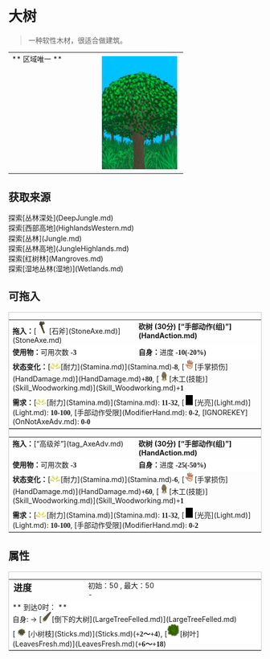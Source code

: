 # 大树  
> 一种软性木材，很适合做建筑。  
  
<style>
        .table0262 th,td{
            text-align:left;
            vertical-align:top;
        }
        </style><table class="table table-bordered table0262" data-toggle="table"  data-show-header="false"><thead style="display:none"><tr ><th  style="width:50%;"  >title</th><th  style="width:50%;"  ></th></tr></thead><tr ><td  style="width:50%;"  >** 区域唯一 **</td><td  style="width:50%;"  ><div style="float:right; margin:5px"><div class="gamecard" style="width:150px; height:225px;"><a href="LargeTree.md" style="color:black"><img decoding="async" src="../wiki/Sprite/CottonwoodTree.png" class="cardimage" style="max-width:150px;max-height:225px;"><span style="font-size: 25px;">大树</span></a></div></div></td></tr></tbody></table>  
  
## 获取来源  
<div style="display:inline-block"><div class="gamedatalist" style="text-align:left;min-width:200px;min-height:0px;"><div style="display:inline-block"><div style="display:inline-block;vertical-align:middle;">探索</div><div style="display:inline-block;vertical-align:middle;">[丛林深处](DeepJungle.md)</div></div></div><div class="gamedatalist" style="text-align:left;min-width:200px;min-height:0px;"><div style="display:inline-block"><div style="display:inline-block;vertical-align:middle;">探索</div><div style="display:inline-block;vertical-align:middle;">[西部高地](HighlandsWestern.md)</div></div></div><div class="gamedatalist" style="text-align:left;min-width:200px;min-height:0px;"><div style="display:inline-block"><div style="display:inline-block;vertical-align:middle;">探索</div><div style="display:inline-block;vertical-align:middle;">[丛林](Jungle.md)</div></div></div><div class="gamedatalist" style="text-align:left;min-width:200px;min-height:0px;"><div style="display:inline-block"><div style="display:inline-block;vertical-align:middle;">探索</div><div style="display:inline-block;vertical-align:middle;">[丛林高地](JungleHighlands.md)</div></div></div><div class="gamedatalist" style="text-align:left;min-width:200px;min-height:0px;"><div style="display:inline-block"><div style="display:inline-block;vertical-align:middle;">探索</div><div style="display:inline-block;vertical-align:middle;">[红树林](Mangroves.md)</div></div></div><div class="gamedatalist" style="text-align:left;min-width:200px;min-height:0px;"><div style="display:inline-block"><div style="display:inline-block;vertical-align:middle;">探索</div><div style="display:inline-block;vertical-align:middle;">[湿地丛林(湿地)](Wetlands.md)</div></div></div></div>  
  
## 可拖入  
<div  style="border:1px solid #CCC;"><table style="margin-bottom:0px;"><tr><td style="width:40%;text-align:left; background-color:#FEFEFE"><b>拖入：</b>[<div style="width:25px;display:inline-block;text-align:center"><img decoding="async" src="../wiki/Sprite/StoneAxe.png" href="a.md" style="max-width:25px;max-height:25px;"></div>[石斧](StoneAxe.md)](StoneAxe.md)</td><td style="width:40%;font-size:1em;font-weight:bold;background-color:#FEFEFE">砍树 (<font data-toggle="tooltip" data-placement="top" title="2TP">30分</font>) [“手部动作(组)”](HandAction.md)</td></tr><tr style="background-color:#FFFFFF"><td style=""><b>使用物：</b>可用次数  <span style="font-family:ui-monospace"><b>-3</b></span></td><td style=""><b>自身：</b>进度  <span style="font-family:ui-monospace"><b>-10(-20%)</b></span></td></tr><tr><td colspan="2"><b>状态变化：</b>[<div style="width:20px;display:inline-block;text-align:center"><img decoding="async" src="../wiki/Sprite/Tired.png" href="a.md" style="max-width:20px;max-height:20px;"></div>[耐力](Stamina.md)](Stamina.md)<span style="font-family:ui-monospace"><b>-8</b></span>, [<div style="width:20px;display:inline-block;text-align:center"><img decoding="async" src="../wiki/Sprite/Hand.png" href="a.md" style="max-width:20px;max-height:20px;"></div>[手掌损伤](HandDamage.md)](HandDamage.md)<span style="font-family:ui-monospace"><b>+80</b></span>, [<div style="width:20px;display:inline-block;text-align:center"><img decoding="async" src="../wiki/Sprite/WoodCarving_Woman.png" href="a.md" style="max-width:20px;max-height:20px;"></div>[木工(技能)](Skill_Woodworking.md)](Skill_Woodworking.md)<span style="font-family:ui-monospace"><b>+1</b></span></td></tr><tr><td colspan="2"><b>需求：</b>[<div style="width:20px;display:inline-block;text-align:center"><img decoding="async" src="../wiki/Sprite/Tired.png" href="a.md" style="max-width:20px;max-height:20px;"></div>[耐力](Stamina.md)](Stamina.md): <span style="font-family:ui-monospace"><b>11-32</b></span>, [<div style="width:20px;display:inline-block;text-align:center"><img decoding="async" src="../wiki/Sprite/Darkness.png" href="a.md" style="max-width:20px;max-height:20px;"></div>[光亮](Light.md)](Light.md): <span style="font-family:ui-monospace"><b>10-100</b></span>, [手部动作受限](ModifierHand.md): <span style="font-family:ui-monospace"><b>0-2</b></span>, [IGNOREKEY](OnNotAxeAdv.md): <span style="font-family:ui-monospace"><b>0-0</b></span></td></tr></table></div>  
<div  style="border:1px solid #CCC;"><table style="margin-bottom:0px;"><tr><td style="width:40%;text-align:left; background-color:#FEFEFE"><b>拖入：</b>[“高级斧”](tag_AxeAdv.md)</td><td style="width:40%;font-size:1em;font-weight:bold;background-color:#FEFEFE">砍树 (<font data-toggle="tooltip" data-placement="top" title="2TP">30分</font>) [“手部动作(组)”](HandAction.md)</td></tr><tr style="background-color:#FFFFFF"><td style=""><b>使用物：</b>可用次数  <span style="font-family:ui-monospace"><b>-3</b></span></td><td style=""><b>自身：</b>进度  <span style="font-family:ui-monospace"><b>-25(-50%)</b></span></td></tr><tr><td colspan="2"><b>状态变化：</b>[<div style="width:20px;display:inline-block;text-align:center"><img decoding="async" src="../wiki/Sprite/Tired.png" href="a.md" style="max-width:20px;max-height:20px;"></div>[耐力](Stamina.md)](Stamina.md)<span style="font-family:ui-monospace"><b>-6</b></span>, [<div style="width:20px;display:inline-block;text-align:center"><img decoding="async" src="../wiki/Sprite/Hand.png" href="a.md" style="max-width:20px;max-height:20px;"></div>[手掌损伤](HandDamage.md)](HandDamage.md)<span style="font-family:ui-monospace"><b>+60</b></span>, [<div style="width:20px;display:inline-block;text-align:center"><img decoding="async" src="../wiki/Sprite/WoodCarving_Woman.png" href="a.md" style="max-width:20px;max-height:20px;"></div>[木工(技能)](Skill_Woodworking.md)](Skill_Woodworking.md)<span style="font-family:ui-monospace"><b>+1</b></span></td></tr><tr><td colspan="2"><b>需求：</b>[<div style="width:20px;display:inline-block;text-align:center"><img decoding="async" src="../wiki/Sprite/Tired.png" href="a.md" style="max-width:20px;max-height:20px;"></div>[耐力](Stamina.md)](Stamina.md): <span style="font-family:ui-monospace"><b>11-32</b></span>, [<div style="width:20px;display:inline-block;text-align:center"><img decoding="async" src="../wiki/Sprite/Darkness.png" href="a.md" style="max-width:20px;max-height:20px;"></div>[光亮](Light.md)](Light.md): <span style="font-family:ui-monospace"><b>10-100</b></span>, [手部动作受限](ModifierHand.md): <span style="font-family:ui-monospace"><b>0-2</b></span></td></tr></table></div>  
  
## 属性   
<div  style="border:1px solid #CCC;"><table style="margin-bottom:0px;"><tr><td style="width:30%;text-align:left; background-color:#FEFEFE;font-size:1.3em;font-weight:bold;">进度</td><td style="font-size:1em;background-color:#FEFEFE">初始：50 , 最大：50<br>-</td></tr><tr style="background-color:#FFFFFF"><td colspan=2>** 到达0时： **<br>自身: → [<div style="width:20px;display:inline-block;text-align:center"><img decoding="async" src="../wiki/Sprite/Log.png" href="a.md" style="max-width:20px;max-height:20px;"></div>[倒下的大树](LargeTreeFelled.md)](LargeTreeFelled.md)<br>[<div style="width:25px;display:inline-block;text-align:center"><img decoding="async" src="../wiki/Sprite/Kindling.png" href="a.md" style="max-width:25px;max-height:25px;"></div>[小树枝](Sticks.md)](Sticks.md)(<span style="font-family:ui-monospace"><b>+2～+4</b></span>), [<div style="width:25px;display:inline-block;text-align:center"><img decoding="async" src="../wiki/Sprite/Leaves.png" href="a.md" style="max-width:25px;max-height:25px;"></div>[树叶](LeavesFresh.md)](LeavesFresh.md)(<span style="font-family:ui-monospace"><b>+6～+18</b></span>)</td></tr></table></div>  


<script>document.title="大树 - 卡牌生存百科 Card Survival Wiki";</script>